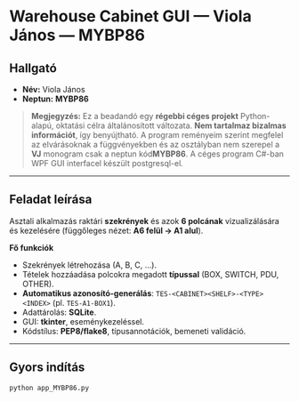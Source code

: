 # Warehouse Cabinet GUI — Viola János — MYBP86

## Hallgató
- **Név:** Viola János
- **Neptun:** **MYBP86**

> **Megjegyzés:** Ez a beadandó egy **régebbi céges projekt** Python-alapú, oktatási célra általánosított változata. **Nem tartalmaz bizalmas információt**, így benyújtható. A program reményeim szerint megfelel az elvárásoknak a függvényekben és az osztályban nem szerepel a **VJ** monogram csak a neptun kód**MYBP86**.
A céges program C#-ban WPF GUI interfacel készült postgresql-el.
---

## Feladat leírása
Asztali alkalmazás raktári **szekrények** és azok **6 polcának** vizualizálására és kezelésére (függőleges nézet: **A6 felül → A1 alul**).

**Fő funkciók**
- Szekrények létrehozása (A, B, C, …).
- Tételek hozzáadása polcokra megadott **típussal** (BOX, SWITCH, PDU, OTHER).
- **Automatikus azonosító-generálás**: `TES-<CABINET><SHELF>-<TYPE><INDEX>` (pl. `TES-A1-BOX1`).
- Adattárolás: **SQLite**.
- GUI: **tkinter**, eseménykezeléssel.
- Kódstílus: **PEP8/flake8**, típusannotációk, bemeneti validáció.


---

## Gyors indítás
```bash
python app_MYBP86.py
